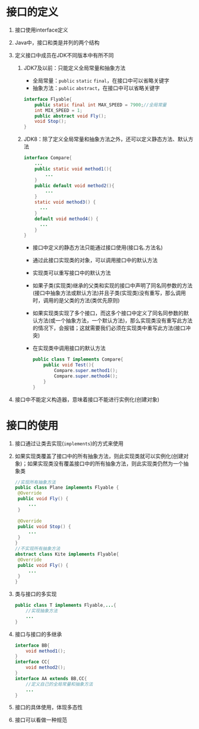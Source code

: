# 接口的定义

1. 接口使用interface定义

2. Java中，接口和类是并列的两个结构

3. 定义接口中成员在JDK不同版本中有所不同

   1. JDK7及以前：只能定义全局常量和抽象方法

      * 全局常量：`public` `static` `final`，在接口中可以省略关键字
      * 抽象方法：`public` `abstract`，在接口中可以省略关键字

      ```java
      interface Flyable{
          public static final int MAX_SPEED = 7900;//全局常量
          int MIX_SPEED = 1;
          public abstract void Fly();
          void Stop();
      }
      ```

   2. JDK8：除了定义全局常量和抽象方法之外，还可以定义静态方法、默认方法

      ```java
      interface Compare{
          ...
          public static void method1(){
              ...
          }
          public default void method2(){
              ...
          }
          static void method3() {
          	...
          }
          default void method4() {
          	...
          }
      }
      ```

      * 接口中定义的静态方法只能通过接口使用(接口名.方法名)

      * 通过此接口实现类的对象，可以调用接口中的默认方法

      * 实现类可以重写接口中的默认方法

      * 如果子类(实现类)继承的父类和实现的接口中声明了同名同参数的方法(接口中抽象方法或默认方法)并且子类(实现类)没有重写，那么调用时，调用的是父类的方法(类优先原则)

      * 如果实现类实现了多个接口，而这多个接口中定义了同名同参数的默认方法(或一个抽象方法，一个默认方法)，那么实现类没有重写此方法的情况下，会报错；这就需要我们必须在实现类中重写此方法(接口冲突)

      * 在实现类中调用接口的默认方法

        ```java
        public class T implements Compare{
            public void Test(){
                Compare.super.method1();
                Compare.super.method4();
            }
        }
        ```

        

4. 接口中不能定义构造器，意味着接口不能进行实例化(创建对象)

# 接口的使用

1. 接口通过让类去实现(`implements`)的方式来使用

2. 如果实现类覆盖了接口中的所有抽象方法，则此实现类就可以实例化(创建对象)；如果实现类没有覆盖接口中的所有抽象方法，则此实现类仍然为一个抽象类

   ```java
   //实现所有抽象方法
   public class Plane implements Flyable {
   	@Override
   	public void Fly() {
   		...	
   	}
   	
   	@Override
   	public void Stop() {
   		...	
   	}
   }
   //不实现所有抽象方法
   abstract class Kite implements Flyable{
   	@Override
   	public void Fly() {
   		...
   	}
   }
   ```

3. 类与接口的多实现

   ```java
   public class T implements Flyable,...{
       //实现抽象方法
       ...
   }
   ```

4. 接口与接口的多继承

   ```java
   interface BB{
       void method1();
   }
   interface CC{
       void method2();
   }
   interface AA extends BB,CC{
       //定义自己的全局常量和抽象方法
       ...
   }
   ```

5. 接口的具体使用，体现多态性
6. 接口可以看做一种规范